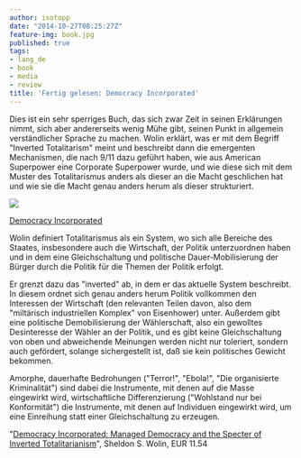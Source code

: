 ```yaml
---
author: isotopp
date: "2014-10-27T08:25:27Z"
feature-img: book.jpg
published: true
tags:
- lang_de
- book
- media
- review
title: 'Fertig gelesen: Democracy Incorporated'
---
```

Dies ist ein sehr sperriges Buch, das sich zwar Zeit in seinen Erklärungen nimmt, sich aber andererseits wenig Mühe gibt, seinen Punkt in allgemein verständlicher Sprache zu machen. Wolin erklärt, was er mit dem Begriff "Inverted Totalitarism" meint und beschreibt dann die emergenten Mechanismen, die nach 9/11 dazu geführt haben, wie aus American Superpower eine Corporate Superpower wurde, und wie diese sich mit dem Muster des Totalitarismus anders als dieser an die Macht geschlichen hat und wie sie die Macht genau anders herum als dieser strukturiert.

[![](https://blog.koehntopp.info/uploads/2014/10/inverted-totalitarianism.jpg)](https://www.amazon.de/Democracy-Incorporated-Managed-Inverted-Totalitarianism-ebook/dp/B0718Z8LPM)

[Democracy Incorporated](https://www.amazon.de/Democracy-Incorporated-Managed-Inverted-Totalitarianism-ebook/dp/B0718Z8LPM)

Wolin definiert Totalitarismus als ein System, wo sich alle Bereiche des Staates, insbesondere auch die Wirtschaft, der Politik unterzuordnen haben und in dem eine Gleichschaltung und politische Dauer-Mobilisierung der Bürger durch die Politik für die Themen der Politik erfolgt.

Er grenzt dazu das "inverted" ab, in dem er das aktuelle System beschreibt. In diesem ordnet sich genau anders herum Politik vollkommen den Interessen der Wirtschaft (den relevanten Teilen davon, also dem "miltärisch industriellen Komplex" von Eisenhower) unter. Außerdem gibt eine politische Demobilisierung der Wählerschaft, also ein gewolltes Desinteresse der Wähler an der Politik, und es gibt keine Gleichschaltung von oben und abweichende Meinungen werden nicht nur toleriert, sondern auch gefördert, solange sichergestellt ist, daß sie kein politisches Gewicht bekommen.

Amorphe, dauerhafte Bedrohungen ("Terror!", "Ebola!", "Die organisierte Kriminalität") sind dabei die Instrumente, mit denen auf die Masse eingewirkt wird, wirtschaftliche Differenzierung ("Wohlstand nur bei Konformität") die Instrumente, mit denen auf Individuen eingewirkt wird, um eine Einreihung statt einer Gleichschaltung zu erzeugen.

"[Democracy Incorporated: Managed Democracy and the Specter of Inverted Totalitarianism](https://www.amazon.de/Democracy-Incorporated-Managed-Inverted-Totalitarianism-ebook/dp/B0718Z8LPM)", Sheldon S. Wolin, EUR 11.54
